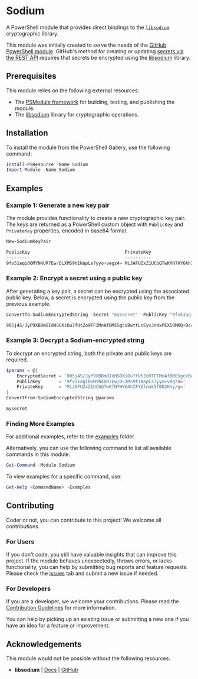 # Sodium

A PowerShell module that provides direct bindings to the [`libsodium`](https://github.com/jedisct1/libsodium) cryptographic library.

This module was initially created to serve the needs of the [GitHub PowerShell module](https://github.com/PSModule/GitHub).
GitHub's method for creating or updating [secrets via the REST API](https://docs.github.com/en/rest/guides/encrypting-secrets-for-the-rest-api?apiVersion=2022-11-28#example-encrypting-a-secret-using-c)
requires that secrets be encrypted using the [libsodium](https://github.com/jedisct1/libsodium) library.

## Prerequisites

This module relies on the following external resources:

- The [PSModule framework](https://github.com/PSModule) for building, testing, and publishing the module.
- The [libsodium](https://github.com/jedisct1/libsodium) library for cryptographic operations.

## Installation

To install the module from the PowerShell Gallery, use the following command:

```powershell
Install-PSResource -Name Sodium
Import-Module -Name Sodium
```

## Examples

### Example 1: Generate a new key pair

The module provides functionality to create a new cryptographic key pair.
The keys are returned as a PowerShell custom object with `PublicKey` and `PrivateKey` properties, encoded in base64 format.

```powershell
New-SodiumKeyPair

PublicKey                                    PrivateKey
---------                                    ----------
9fv51aqi00MYN4UR7Ew/DLXMS9t1NapLs7yyo+vegz4= MiJAFUZxZ1UCbQTwKfH7HY6AhIFYQlnok5fBD2K+y/g=
```

### Example 2: Encrypt a secret using a public key

After generating a key pair, a secret can be encrypted using the associated public key.
Below, a secret is encrypted using the public key from the previous example.

```powershell
ConvertTo-SodiumEncryptedString -Secret "mysecret" -PublicKey "9fv51aqi00MYN4UR7Ew/DLXMS9t1NapLs7yyo+vegz4="

905j4S/JyP9XBBmOIdHSOXiDu7fUtZo9TFIMnAfBMESgcVBwttLnEyxJn4xPEX5OMKQ+Bc4P6Hg=
```

### Example 3: Decrypt a Sodium-encrypted string

To decrypt an encrypted string, both the private and public keys are required.

```powershell
$params = @{
    EncryptedSecret = '905j4S/JyP9XBBmOIdHSOXiDu7fUtZo9TFIMnAfBMESgcVBwttLnEyxJn4xPEX5OMKQ+Bc4P6Hg='
    PublicKey       = '9fv51aqi00MYN4UR7Ew/DLXMS9t1NapLs7yyo+vegz4='
    PrivateKey      = 'MiJAFUZxZ1UCbQTwKfH7HY6AhIFYQlnok5fBD2K+y/g='
}
ConvertFrom-SodiumEncryptedString @params

mysecret
```

### Finding More Examples

For additional examples, refer to the [examples](examples) folder.

Alternatively, you can use the following command to list all available commands in this module:

```powershell
Get-Command -Module Sodium
```

To view examples for a specific command, use:

```powershell
Get-Help <CommandName> -Examples
```

## Contributing

Coder or not, you can contribute to this project! We welcome all contributions.

### For Users

If you don't code, you still have valuable insights that can improve this project.
If the module behaves unexpectedly, throws errors, or lacks functionality, you can help by submitting bug reports and feature requests.
Please check the [issues](https://github.com/PSModule/Sodium/issues) tab and submit a new issue if needed.

### For Developers

If you are a developer, we welcome your contributions.
Please read the [Contribution Guidelines](CONTRIBUTING.md) for more information.

You can help by picking up an existing issue or submitting a new one if you have an idea for a feature or improvement.

## Acknowledgements

This module would not be possible without the following resources:

- **libsodium** | [Docs](https://doc.libsodium.org/) | [GitHub](https://github.com/jedisct1/libsodium)
